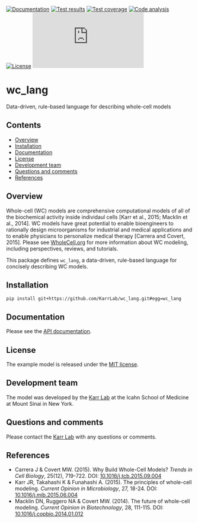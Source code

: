<!-- [![PyPI package](https://img.shields.io/pypi/v/wc_lang.svg)](https://pypi.python.org/pypi/wc_lang) -->
[![Documentation](https://img.shields.io/badge/docs-latest-brightgreen.svg)](http://code.karrlab.org)
[![Test results](https://circleci.com/gh/KarrLab/wc_lang.svg?style=shield&circle-token=f0edfe4f971e8871ebb097bdc7b10a270cd90a96)](https://circleci.com/gh/KarrLab/wc_lang)
[![Test coverage](https://coveralls.io/repos/github/KarrLab/wc_lang/badge.svg?t=xViD7w)](https://coveralls.io/github/KarrLab/wc_lang)
[![Code analysis](https://codeclimate.com/repos/58209c1247a76768b7003fef/badges/a0853e8ad58492f9f5df/gpa.svg)](https://codeclimate.com/repos/57ab5de1d544216f7d000615)
[![License](https://img.shields.io/github/license/KarrLab/wc_lang.svg)](LICENSE)
![Analytics](https://ga-beacon.appspot.com/UA-86759801-1/wc_lang/README.md?pixel)

# wc_lang
Data-driven, rule-based language for describing whole-cell models

## Contents
* [Overview](#overview)
* [Installation](#installation)
* [Documentation](#documentation)
* [License](#license)
* [Development team](#development-team)
* [Questions and comments](#questions-and-comments)
* [References](#references)

## Overview
Whole-cell (WC) models are comprehensive computational models of all of the biochemical activity inside individaul cells [Karr et al., 2015; Macklin et al., 2014]. WC models have great potential to enable bioengineers to rationally design microorganisms for industrial and medical applications and to enable physicians to personalize medical therapy [Carrera and Covert, 2015]. Please see [WholeCell.org](http://www.wholecell.org) for more information about WC modeling, including perspectives, reviews, and tutorials.

This package defines `wc_lang`, a data-driven, rule-based language for concisely describing WC models.

## Installation

`pip install git+https://github.com/KarrLab/wc_lang.git#egg=wc_lang`

## Documentation
Please see the [API documentation](http://code.karrlab.org).

## License
The example model is released under the [MIT license](LICENSE).

## Development team
The model was developed by the [Karr Lab](http://www.karrlab.org) at the Icahn School of Medicine at Mount Sinai in New York.

## Questions and comments
Please contact the [Karr Lab](http://www.karrlab.org) with any questions or comments.

## References
* Carrera J & Covert MW. (2015). Why Build Whole-Cell Models? *Trends in Cell Biology*, 25(12), 719-722. DOI: [10.1016/j.tcb.2015.09.004](http://dx.doi.org/10.1016/j.tcb.2015.09.004)
* Karr JR, Takahashi K & Funahashi A. (2015). The principles of whole-cell modeling. *Current Opinion in Microbiology*, 27, 18-24. DOI: [10.1016/j.mib.2015.06.004](http://dx.doi.org/10.1016/j.mib.2015.06.004)
* Macklin DN, Ruggero NA & Covert MW. (2014). The future of whole-cell modeling. *Current Opinion in Biotechnology*, 28, 111-115. DOI: [10.1016/j.copbio.2014.01.012](http://dx.doi.org/10.1016/j.copbio.2014.01.012)
